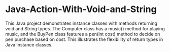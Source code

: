 # Java-Action-With-Void-and-String
This Java project demonstrates instance classes with methods returning void and String types. The Computer class has a music() method for playing music, and the BuyPen class features a pen(int cost) method to decide on pen purchase based on cost. This illustrates the flexibility of return types in Java instance classes.

